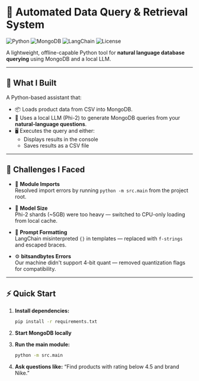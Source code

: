 # 🤖 Automated Data Query & Retrieval System

![Python](https://img.shields.io/badge/Python-3.10+-blue?logo=python)
![MongoDB](https://img.shields.io/badge/MongoDB-%23117A45.svg?logo=mongodb&logoColor=white)
![LangChain](https://img.shields.io/badge/LangChain-%23734dd7.svg?logo=langchain&logoColor=white)
![License](https://img.shields.io/badge/license-MIT-green)

A lightweight, offline-capable Python tool for **natural language database querying** using MongoDB and a local LLM.

---

## 🚀 What I Built

A Python-based assistant that:

- 📦 Loads product data from CSV into MongoDB.
- 🧠 Uses a local LLM (Phi-2) to generate MongoDB queries from your **natural-language questions**.
- 🖥️ Executes the query and either:
  - Displays results in the console
  - Saves results as a CSV file

---

## 🧗 Challenges I Faced

- 🧩 **Module Imports**  
  Resolved import errors by running `python -m src.main` from the project root.

- 💾 **Model Size**  
  Phi-2 shards (~5GB) were too heavy — switched to CPU-only loading from local cache.

- 🧵 **Prompt Formatting**  
  LangChain misinterpreted `{}` in templates — replaced with `f-strings` and escaped braces.

- ⚙️ **bitsandbytes Errors**  
  Our machine didn't support 4-bit quant — removed quantization flags for compatibility.

---

## ⚡ Quick Start

1. **Install dependencies:**

   ```bash
   pip install -r requirements.txt

2. **Start MongoDB locally**
3. **Run the main module:**
     ```bash
   python -m src.main
5. **Ask questions like:**
       “Find products with rating below 4.5 and brand Nike.”



